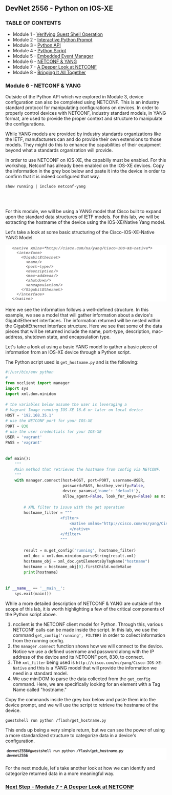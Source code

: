 ## DevNet 2556 - Python on IOS-XE

### TABLE OF CONTENTS
* Module 1 - [Verifying Guest Shell Operation](Module1.md)
* Module 2 - [Interactive Python Prompt](Module2.md)
* Module 3 - [Python API](Module3.md)
* Module 4 - [Python Script](Module4.md)
* Module 5 - [Embedded Event Manager](Module5.md)
* Module 6 - [NETCONF & YANG](Module6.md)
* Module 7 - [A Deeper Look at NETCONF](Module7.md)
* Module 8 - [Bringing It All Together](Module8.md)


### Module 6 - NETCONF & YANG

Outside of the Python API which we explored in Module 3, device configuration can also be completed using NETCONF.  This is an industry standard protocol for manipulating configurations on devices. In order to properly control devices with NETCONF, industry standard models, in YANG format, are used to provide the proper context and structure to manipulate the configurations.   

While YANG models are provided by industry standards organizations like the IETF, manufacturers can and do provide their own extensions to those models.  They might do this to enhance the capabilities of their equipment beyond what a standards organization will provide.

In order to use NETCONF on IOS-XE, the capabiliy must be enabled.  For this workshop, Netconf has already been enabled on the IOS-XE devices.  Copy the information in the grey box below and paste it into the device in order to confirm that it is indeed configured that way.

```
show running | include netconf-yang
```

<br/>
<br/>


For this module, we will be using a YANG model that Cisco built to expand upon the standard data structures of IETF models.  For this lab, we will be extracting the hostname of the device using the IOS-XE/Native Yang model.  

Let's take a look at some basic structuring of the Cisco-IOS-XE-Native YANG Model.

![alt text](../images/YANG-Model-IOSXE-Native.png)

Here we see the information follows a well-defined structure.  In this example, we see a model that will gather information about a device's GigabitEthernet interfaces.  The information returned will be nested within the GigabitEthernet interface structure.  Here we see that some of the data pieces that will be returned include the name, port-type, description, mac-address, shutdown state, and encapsulation type.  


Let's take a look at using a basic YANG model to gather a basic piece of information from an IOS-XE device through a Python script.

The Python script used is `get_hostname.py` and is the following:

```python
#!/usr/bin/env python
#
from ncclient import manager
import sys
import xml.dom.minidom

# the variables below assume the user is leveraging a
# Vagrant Image running IOS-XE 16.6 or later on local device
HOST = '192.168.35.1'
# use the NETCONF port for your IOS-XE
PORT = 830
# use the user credentials for your IOS-XE
USER = 'vagrant'
PASS = 'vagrant'


def main():
    """
    Main method that retrieves the hostname from config via NETCONF.
    """
    with manager.connect(host=HOST, port=PORT, username=USER,
                         password=PASS, hostkey_verify=False,
                         device_params={'name': 'default'},
                         allow_agent=False, look_for_keys=False) as m:

        # XML filter to issue with the get operation
        hostname_filter = """
                        <filter>
                            <native xmlns="http://cisco.com/ns/yang/Cisco-IOS-XE-native">
                            </native>
                        </filter>
                        """

        result = m.get_config('running', hostname_filter)
        xml_doc = xml.dom.minidom.parseString(result.xml)
        hostname_obj = xml_doc.getElementsByTagName("hostname")
        hostname = hostname_obj[0].firstChild.nodeValue
        print(hostname)


if __name__ == '__main__':
    sys.exit(main())
```

While a more detailed description of NETCONF & YANG are outside of the scope of this lab, it is worth highlighting a few of the critical components of the Python script above.

1. ncclient is the NETCONF client model for Python.  Through this, various NETCONF calls can be made inside the script.  In this lab, we use the command `get_config('running', FILTER)` in order to collect information from the running config.
2. the `manager.connect` function shows how we will connect to the device.  Notice we use a defined username and password along with the IP address of the device and its NETCONF port, 830, to connect.
3. The `xml_filter` being used is `http://cisco.com/ns/yang/Cisco-IOS-XE-Native` and this is a YANG model that will provide the information we need in a standard model.  
4. We use miniDOM to parse the data collected from the `get_config` command.  Here, we are specifically looking for an element with a Tag Name called "hostname."

Copy the commands inside the grey box below and paste them into the device prompt, and we will use the script to retrieve the hostname of the device.

```
guestshell run python /flash/get_hostname.py
```
This ends up being a very simple return, but we can see the power of using a more standardized structure to categorize data in a device's configuration.

![alt text](../images/netconf-get-hostname.png)

For the next module, let's take another look at how we can identify and categorize returned data in a more meaningful way.  


### [Next Step - Module 7 - A Deeper Look at NETCONF](Module7.md)




